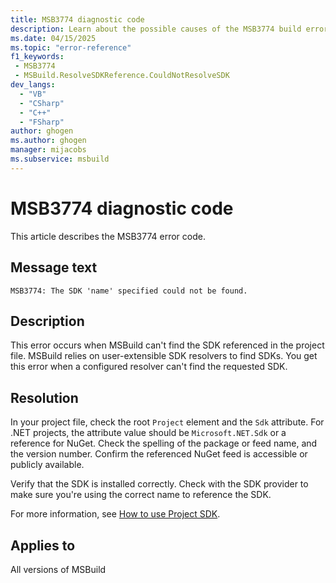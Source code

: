```yaml
---
title: MSB3774 diagnostic code
description: Learn about the possible causes of the MSB3774 build error and get troubleshooting tips.
ms.date: 04/15/2025
ms.topic: "error-reference"
f1_keywords:
 - MSB3774
 - MSBuild.ResolveSDKReference.CouldNotResolveSDK
dev_langs:
  - "VB"
  - "CSharp"
  - "C++"
  - "FSharp"
author: ghogen
ms.author: ghogen
manager: mijacobs
ms.subservice: msbuild
---
```

# MSB3774 diagnostic code

<!-- :::ErrorDefinitionDescription::: -->
<!-- :::editable-content name="introDescription"::: -->
This article describes the MSB3774 error code.
<!-- :::editable-content-end::: -->

## Message text

`MSB3774: The SDK 'name' specified could not be found.`

## Description

This error occurs when MSBuild can't find the SDK referenced in the project file. MSBuild relies on user-extensible SDK resolvers to find SDKs. You get this error when a configured resolver can't find the requested SDK.

## Resolution

In your project file, check the root `Project` element and the `Sdk` attribute. For .NET projects, the attribute value should be `Microsoft.NET.Sdk` or a reference for NuGet. Check the spelling of the package or feed name, and the version number. Confirm the referenced NuGet feed is accessible or publicly available.

Verify that the SDK is installed correctly. Check with the SDK provider to make sure you're using the correct name to reference the SDK.

For more information, see [How to use Project SDK](../how-to-use-project-sdk.md).

## Applies to

All versions of MSBuild